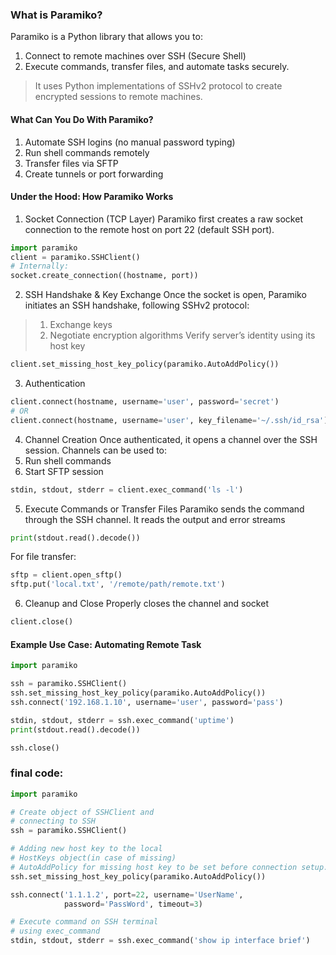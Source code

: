 ### What is Paramiko?
Paramiko is a Python library that allows you to:
1. Connect to remote machines over SSH (Secure Shell)
2. Execute commands, transfer files, and automate tasks securely.

> It uses Python implementations of SSHv2 protocol to create encrypted sessions to remote machines.<br>

#### What Can You Do With Paramiko?
1. Automate SSH logins (no manual password typing)
2. Run shell commands remotely
3. Transfer files via SFTP
4. Create tunnels or port forwarding

#### Under the Hood: How Paramiko Works

1. Socket Connection (TCP Layer)
Paramiko first creates a raw socket connection to the remote host on port 22 (default SSH port).

```python
import paramiko
client = paramiko.SSHClient()
# Internally:
socket.create_connection((hostname, port))
```

2. SSH Handshake & Key Exchange
Once the socket is open, Paramiko initiates an SSH handshake, following SSHv2 protocol:
> 1. Exchange keys
> 2. Negotiate encryption algorithms
Verify server’s identity using its host key
```python
client.set_missing_host_key_policy(paramiko.AutoAddPolicy())
```

3. Authentication
```python
client.connect(hostname, username='user', password='secret')
# OR
client.connect(hostname, username='user', key_filename='~/.ssh/id_rsa')
```

4. Channel Creation
Once authenticated, it opens a channel over the SSH session.
Channels can be used to:
1. Run shell commands
2. Start SFTP session

```python
stdin, stdout, stderr = client.exec_command('ls -l')
```
5. Execute Commands or Transfer Files
Paramiko sends the command through the SSH channel. It reads the output and error streams
```python
print(stdout.read().decode())
``` 
For file transfer:

```python
sftp = client.open_sftp()
sftp.put('local.txt', '/remote/path/remote.txt')
```
6. Cleanup and Close
Properly closes the channel and socket
```python
client.close()
```
#### Example Use Case: Automating Remote Task
```python
import paramiko

ssh = paramiko.SSHClient()
ssh.set_missing_host_key_policy(paramiko.AutoAddPolicy())
ssh.connect('192.168.1.10', username='user', password='pass')

stdin, stdout, stderr = ssh.exec_command('uptime')
print(stdout.read().decode())

ssh.close()
```


### final code:
```python
import paramiko

# Create object of SSHClient and 
# connecting to SSH
ssh = paramiko.SSHClient()

# Adding new host key to the local 
# HostKeys object(in case of missing)
# AutoAddPolicy for missing host key to be set before connection setup.
ssh.set_missing_host_key_policy(paramiko.AutoAddPolicy())

ssh.connect('1.1.1.2', port=22, username='UserName',
            password='PassWord', timeout=3)

# Execute command on SSH terminal 
# using exec_command
stdin, stdout, stderr = ssh.exec_command('show ip interface brief')
```